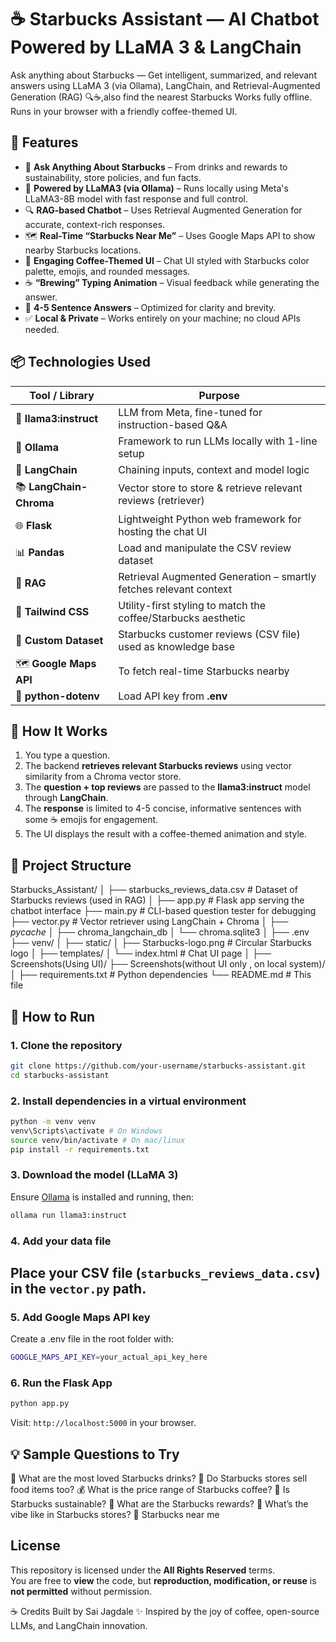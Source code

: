 # ☕ Starbucks Assistant — AI Chatbot Powered by LLaMA 3 & LangChain

Ask anything about Starbucks — Get intelligent, summarized, and relevant answers using LLaMA 3 (via Ollama), LangChain, and Retrieval-Augmented Generation (RAG) 🔍☕,also find the nearest Starbucks
Works fully offline. Runs in your browser with a friendly coffee-themed UI.

## 🌟 Features

- 🤖 **Ask Anything About Starbucks** – From drinks and rewards to sustainability, store policies, and fun facts.
- 🧠 **Powered by LLaMA3 (via Ollama)** – Runs locally using Meta's LLaMA3-8B model with fast response and full control.
- 🔍 **RAG-based Chatbot** – Uses Retrieval Augmented Generation for accurate, context-rich responses.
- 🗺️ **Real-Time “Starbucks Near Me”** – Uses Google Maps API to show nearby Starbucks locations.
- 💬 **Engaging Coffee-Themed UI** – Chat UI styled with Starbucks color palette, emojis, and rounded messages.
- ☕ **“Brewing” Typing Animation** – Visual feedback while generating the answer.
- 📝 **4-5 Sentence Answers** – Optimized for clarity and brevity.
- ✅ **Local & Private** – Works entirely on your machine; no cloud APIs needed.

## 📦 Technologies Used

| Tool / Library         | Purpose                                                                 |
|------------------------|-------------------------------------------------------------------------|
| 🦙 **llama3:instruct** | LLM from Meta, fine-tuned for instruction-based Q&A                     |
| 🧠 **Ollama**          | Framework to run LLMs locally with 1-line setup                         |
| 🔗 **LangChain**       | Chaining inputs, context and model logic                                |
| 📚 **LangChain-Chroma**| Vector store to store & retrieve relevant reviews (retriever)           |
| 🌐 **Flask**           | Lightweight Python web framework for hosting the chat UI                |
| 📊 **Pandas**          | Load and manipulate the CSV review dataset                              |
| 🧠 **RAG**             | Retrieval Augmented Generation – smartly fetches relevant context       |
| 🎨 **Tailwind CSS**    | Utility-first styling to match the coffee/Starbucks aesthetic           |
| 📁 **Custom Dataset**  | Starbucks customer reviews (CSV file) used as knowledge base            |
| 🗺️ **Google Maps API** | To fetch real-time Starbucks nearby                                     |
| 🔐 **python-dotenv**   | Load API key from **.env**                                              |


## 🧠 How It Works

1. You type a question.
2. The backend **retrieves relevant Starbucks reviews** using vector similarity from a Chroma vector store.
3. The **question + top reviews** are passed to the **llama3:instruct** model through **LangChain**.
4. The **response** is limited to 4-5 concise, informative sentences with some ☕ emojis for engagement.
5. The UI displays the result with a coffee-themed animation and style.

## 📁 Project Structure

Starbucks_Assistant/
│
├── starbucks_reviews_data.csv # Dataset of Starbucks reviews (used in RAG)
│
├── app.py # Flask app serving the chatbot interface
├── main.py # CLI-based question tester for debugging
├── vector.py # Vector retriever using LangChain + Chroma
│
├── _pycache_
│
├── chroma_langchain_db
│  └── chroma.sqlite3
│ 
├── .env
├── venv/
│
├── static/
│ ├── Starbucks-logo.png # Circular Starbucks logo
│
├── templates/
│ └── index.html # Chat UI page
│
├── Screenshots(Using UI)/
├── Screenshots(without UI only , on local system)/
│ 
├── requirements.txt # Python dependencies
└── README.md # This file

## 🚀 How to Run

### 1. Clone the repository
```bash
git clone https://github.com/your-username/starbucks-assistant.git
cd starbucks-assistant
```
### 2. Install dependencies in a virtual environment
```bash
python -m venv venv
venv\Scripts\activate # On Windows
source venv/bin/activate # On mac/linux 
pip install -r requirements.txt
```
### 3. Download the model (LLaMA 3)
Ensure [Ollama](https://ollama.com/) is installed and running, then:
```bash
ollama run llama3:instruct
```
### 4. Add your data file
Place your CSV file (`starbucks_reviews_data.csv`) in the `vector.py` path.
---
### 5. Add Google Maps API key
Create a .env file in the root folder with:
```bash
GOOGLE_MAPS_API_KEY=your_actual_api_key_here
```
### 6. Run the Flask App
```bash
python app.py
```
Visit: `http://localhost:5000` in your browser.

## 💡 Sample Questions to Try
🥤 What are the most loved Starbucks drinks?
🍪 Do Starbucks stores sell food items too?
💰 What is the price range of Starbucks coffee?
🌿 Is Starbucks sustainable?
🎁 What are the Starbucks rewards?
🏪 What’s the vibe like in Starbucks stores?
📍 Starbucks near me

## License

This repository is licensed under the **All Rights Reserved** terms.  
You are free to **view** the code, but **reproduction, modification, or reuse** is **not permitted** without permission.  

☕ Credits
Built by Sai Jagdale ✨
Inspired by the joy of coffee, open-source LLMs, and LangChain innovation.



